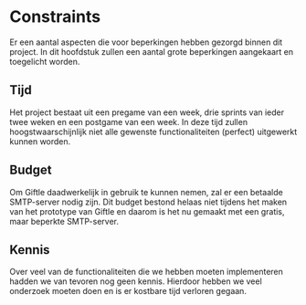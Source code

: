 # Constraints

Er een aantal aspecten die voor beperkingen hebben gezorgd binnen dit project. In dit hoofdstuk zullen een aantal grote beperkingen aangekaart en toegelicht worden.

## Tijd

Het project bestaat uit een pregame van een week, drie sprints van ieder twee weken en een postgame van een week. In deze tijd zullen hoogstwaarschijnlijk niet alle gewenste functionaliteiten (perfect) uitgewerkt kunnen worden.

## Budget

Om Giftle daadwerkelijk in gebruik te kunnen nemen, zal er een betaalde SMTP-server nodig zijn. Dit budget bestond helaas niet tijdens het maken van het prototype van Giftle en daarom is het nu gemaakt met een gratis, maar beperkte SMTP-server.

## Kennis

Over veel van de functionaliteiten die we hebben moeten implementeren hadden we van tevoren nog geen kennis. Hierdoor hebben we veel onderzoek moeten doen en is er kostbare tijd verloren gegaan.

<!--
Intent

Constraints are typically imposed upon you but they aren’t necessarily “bad”, as reducing the number of available options often makes your job designing software easier. This section allows you to explicitly summarise the constraints that you’re working within and the decisions that have already been made for you.
-->
